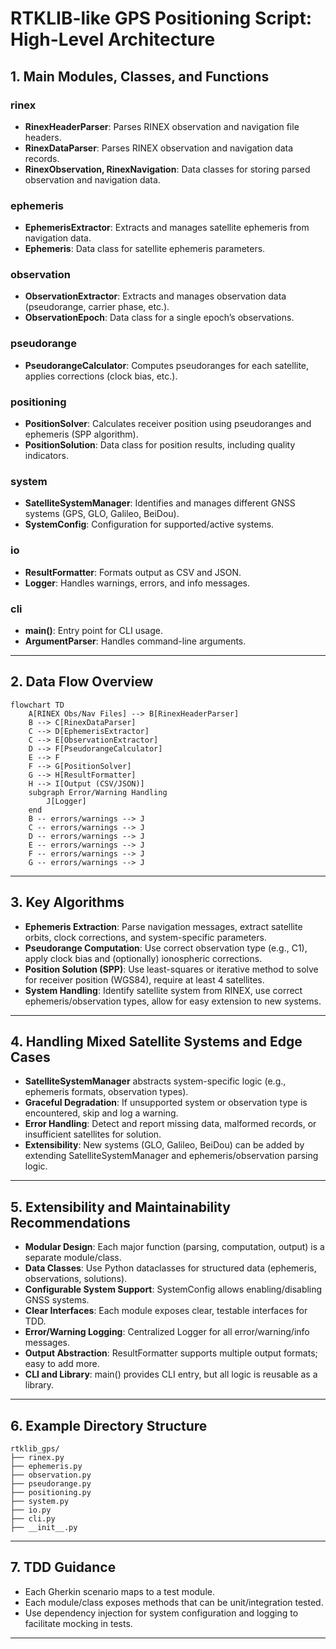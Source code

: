 # RTKLIB-like GPS Positioning Script: High-Level Architecture

## 1. Main Modules, Classes, and Functions

### rinex
- **RinexHeaderParser**: Parses RINEX observation and navigation file headers.
- **RinexDataParser**: Parses RINEX observation and navigation data records.
- **RinexObservation, RinexNavigation**: Data classes for storing parsed observation and navigation data.

### ephemeris
- **EphemerisExtractor**: Extracts and manages satellite ephemeris from navigation data.
- **Ephemeris**: Data class for satellite ephemeris parameters.

### observation
- **ObservationExtractor**: Extracts and manages observation data (pseudorange, carrier phase, etc.).
- **ObservationEpoch**: Data class for a single epoch’s observations.

### pseudorange
- **PseudorangeCalculator**: Computes pseudoranges for each satellite, applies corrections (clock bias, etc.).

### positioning
- **PositionSolver**: Calculates receiver position using pseudoranges and ephemeris (SPP algorithm).
- **PositionSolution**: Data class for position results, including quality indicators.

### system
- **SatelliteSystemManager**: Identifies and manages different GNSS systems (GPS, GLO, Galileo, BeiDou).
- **SystemConfig**: Configuration for supported/active systems.

### io
- **ResultFormatter**: Formats output as CSV and JSON.
- **Logger**: Handles warnings, errors, and info messages.

### cli
- **main()**: Entry point for CLI usage.
- **ArgumentParser**: Handles command-line arguments.

---

## 2. Data Flow Overview

```mermaid
flowchart TD
    A[RINEX Obs/Nav Files] --> B[RinexHeaderParser]
    B --> C[RinexDataParser]
    C --> D[EphemerisExtractor]
    C --> E[ObservationExtractor]
    D --> F[PseudorangeCalculator]
    E --> F
    F --> G[PositionSolver]
    G --> H[ResultFormatter]
    H --> I[Output (CSV/JSON)]
    subgraph Error/Warning Handling
        J[Logger]
    end
    B -- errors/warnings --> J
    C -- errors/warnings --> J
    D -- errors/warnings --> J
    E -- errors/warnings --> J
    F -- errors/warnings --> J
    G -- errors/warnings --> J
```

---

## 3. Key Algorithms

- **Ephemeris Extraction**: Parse navigation messages, extract satellite orbits, clock corrections, and system-specific parameters.
- **Pseudorange Computation**: Use correct observation type (e.g., C1), apply clock bias and (optionally) ionospheric corrections.
- **Position Solution (SPP)**: Use least-squares or iterative method to solve for receiver position (WGS84), require at least 4 satellites.
- **System Handling**: Identify satellite system from RINEX, use correct ephemeris/observation types, allow for easy extension to new systems.

---

## 4. Handling Mixed Satellite Systems and Edge Cases

- **SatelliteSystemManager** abstracts system-specific logic (e.g., ephemeris formats, observation types).
- **Graceful Degradation**: If unsupported system or observation type is encountered, skip and log a warning.
- **Error Handling**: Detect and report missing data, malformed records, or insufficient satellites for solution.
- **Extensibility**: New systems (GLO, Galileo, BeiDou) can be added by extending SatelliteSystemManager and ephemeris/observation parsing logic.

---

## 5. Extensibility and Maintainability Recommendations

- **Modular Design**: Each major function (parsing, computation, output) is a separate module/class.
- **Data Classes**: Use Python dataclasses for structured data (ephemeris, observations, solutions).
- **Configurable System Support**: SystemConfig allows enabling/disabling GNSS systems.
- **Clear Interfaces**: Each module exposes clear, testable interfaces for TDD.
- **Error/Warning Logging**: Centralized Logger for all error/warning/info messages.
- **Output Abstraction**: ResultFormatter supports multiple output formats; easy to add more.
- **CLI and Library**: main() provides CLI entry, but all logic is reusable as a library.

---

## 6. Example Directory Structure

```
rtklib_gps/
├── rinex.py
├── ephemeris.py
├── observation.py
├── pseudorange.py
├── positioning.py
├── system.py
├── io.py
├── cli.py
├── __init__.py
```

---

## 7. TDD Guidance

- Each Gherkin scenario maps to a test module.
- Each module/class exposes methods that can be unit/integration tested.
- Use dependency injection for system configuration and logging to facilitate mocking in tests.

---